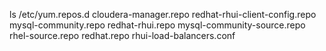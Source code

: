 
ls /etc/yum.repos.d
cloudera-manager.repo        redhat-rhui-client-config.repo
mysql-community.repo         redhat-rhui.repo
mysql-community-source.repo  rhel-source.repo
redhat.repo                  rhui-load-balancers.conf
